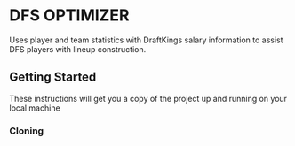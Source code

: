 # DFS OPTIMIZER

Uses player and team statistics with DraftKings salary information to assist DFS players with lineup construction.

## Getting Started

These instructions will get you a copy of the project up and running on your local machine

### Cloning



